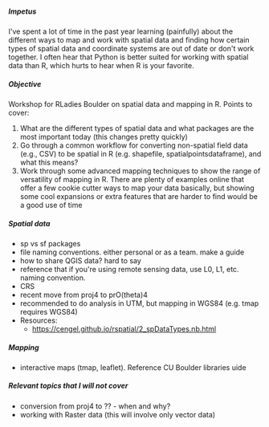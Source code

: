 ##### Impetus 
I've spent a lot of time in the past year learning (painfully) about the different ways to map and work with spatial data and finding how certain types of spatial data and coordinate systems are out of date or don't work together. I often hear that Python is better suited for working with spatial data than R, which hurts to hear when R is your favorite.  

##### Objective
Workshop for RLadies Boulder on spatial data and mapping in R. Points to cover:  
1. What are the different types of spatial data and what packages are the most important today (this changes pretty quickly)  
2. Go through a common workflow for converting non-spatial field data (e.g., CSV) to be spatial in R (e.g. shapefile, spatialpointsdataframe), and what this means?  
3. Work through some advanced mapping techniques to show the range of versatility of mapping in R. There are plenty of examples online that offer a few cookie cutter ways to map your data basically, but showing some cool expansions or extra features that are harder to find would be a good use of time  

##### Spatial data  
* sp vs sf packages
* file naming conventions. either personal or as a team. make a guide
* how to share QGIS data? hard to say
* reference that if you're using remote sensing data, use L0, L1, etc. naming convention. 
* CRS
* recent move from proj4 to prO(theta)4
* recommended to do analysis in UTM, but mapping in WGS84 (e.g. tmap requires WGS84)
* Resources:
  * https://cengel.github.io/rspatial/2_spDataTypes.nb.html

##### Mapping
* interactive maps (tmap, leaflet). Reference CU Boulder libraries uide

##### Relevant topics that I will not cover
* conversion from proj4 to ?? - when and why?
* working with Raster data (this will involve only vector data)
